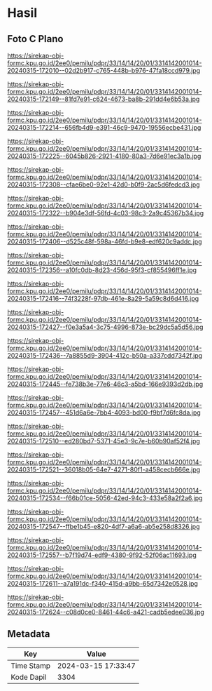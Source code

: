 # Hasil

## Foto C Plano

https://sirekap-obj-formc.kpu.go.id/2ee0/pemilu/pdpr/33/14/14/20/01/3314142001014-20240315-172010--02d2b917-c765-448b-b976-47fa18ccd979.jpg

https://sirekap-obj-formc.kpu.go.id/2ee0/pemilu/pdpr/33/14/14/20/01/3314142001014-20240315-172149--81fd7e91-c624-4673-ba8b-291dd4e6b53a.jpg

https://sirekap-obj-formc.kpu.go.id/2ee0/pemilu/pdpr/33/14/14/20/01/3314142001014-20240315-172214--656fb4d9-e391-46c9-9470-19556ecbe431.jpg

https://sirekap-obj-formc.kpu.go.id/2ee0/pemilu/pdpr/33/14/14/20/01/3314142001014-20240315-172225--6045b826-2921-4180-80a3-7d6e91ec3a1b.jpg

https://sirekap-obj-formc.kpu.go.id/2ee0/pemilu/pdpr/33/14/14/20/01/3314142001014-20240315-172308--cfae6be0-92e1-42d0-b0f9-2ac5d6fedcd3.jpg

https://sirekap-obj-formc.kpu.go.id/2ee0/pemilu/pdpr/33/14/14/20/01/3314142001014-20240315-172322--b904e3df-56fd-4c03-98c3-2a9c45367b34.jpg

https://sirekap-obj-formc.kpu.go.id/2ee0/pemilu/pdpr/33/14/14/20/01/3314142001014-20240315-172406--d525c48f-598a-46fd-b9e8-edf620c9addc.jpg

https://sirekap-obj-formc.kpu.go.id/2ee0/pemilu/pdpr/33/14/14/20/01/3314142001014-20240315-172356--a10fc0db-8d23-456d-95f3-cf855496ff1e.jpg

https://sirekap-obj-formc.kpu.go.id/2ee0/pemilu/pdpr/33/14/14/20/01/3314142001014-20240315-172416--74f3228f-97db-461e-8a29-5a59c8d6d416.jpg

https://sirekap-obj-formc.kpu.go.id/2ee0/pemilu/pdpr/33/14/14/20/01/3314142001014-20240315-172427--f0e3a5a4-3c75-4996-873e-bc29dc5a5d56.jpg

https://sirekap-obj-formc.kpu.go.id/2ee0/pemilu/pdpr/33/14/14/20/01/3314142001014-20240315-172436--7a8855d9-3904-412c-b50a-a337cdd7342f.jpg

https://sirekap-obj-formc.kpu.go.id/2ee0/pemilu/pdpr/33/14/14/20/01/3314142001014-20240315-172445--fe738b3e-77e6-46c3-a5bd-166e9393d2db.jpg

https://sirekap-obj-formc.kpu.go.id/2ee0/pemilu/pdpr/33/14/14/20/01/3314142001014-20240315-172457--451d6a6e-7bb4-4093-bd00-f9bf7d6fc8da.jpg

https://sirekap-obj-formc.kpu.go.id/2ee0/pemilu/pdpr/33/14/14/20/01/3314142001014-20240315-172510--ed280bd7-5371-45e3-9c7e-b60b90af52f4.jpg

https://sirekap-obj-formc.kpu.go.id/2ee0/pemilu/pdpr/33/14/14/20/01/3314142001014-20240315-172521--36018b05-64e7-4271-80f1-a458cecb666e.jpg

https://sirekap-obj-formc.kpu.go.id/2ee0/pemilu/pdpr/33/14/14/20/01/3314142001014-20240315-172534--f66b01ce-5056-42ed-94c3-433e58a2f2a6.jpg

https://sirekap-obj-formc.kpu.go.id/2ee0/pemilu/pdpr/33/14/14/20/01/3314142001014-20240315-172547--ffbe1b45-e820-4df7-a6a6-ab5e258d8326.jpg

https://sirekap-obj-formc.kpu.go.id/2ee0/pemilu/pdpr/33/14/14/20/01/3314142001014-20240315-172557--b7f19d74-edf9-4380-9f92-52f06ac11693.jpg

https://sirekap-obj-formc.kpu.go.id/2ee0/pemilu/pdpr/33/14/14/20/01/3314142001014-20240315-172611--a7a191dc-f340-415d-a9bb-65d7342e0528.jpg

https://sirekap-obj-formc.kpu.go.id/2ee0/pemilu/pdpr/33/14/14/20/01/3314142001014-20240315-172624--c08d0ce0-8461-44c6-a421-cadb5edee036.jpg


## Metadata

| Key        | Value               |
| ---------- | ------------------- |
| Time Stamp | 2024-03-15 17:33:47 |
| Kode Dapil | 3304                |



